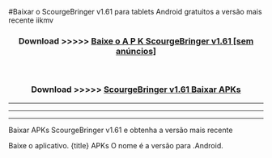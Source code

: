 #Baixar o ScourgeBringer v1.61   para tablets Android gratuitos a versão mais recente iikmv


<div align="center">
<h3>Download >>>>> <a href="https://pt-web.web.app/?pt= ScourgeBringer v1.61 ">Baixe o A P K ScourgeBringer v1.61  [sem anúncios]</a></h3><br>

<h3>Download >>>>> <a href="https://pt-web.web.app/?pt= ScourgeBringer v1.61 ">ScourgeBringer v1.61  Baixar APKs</a></h3>
</div>

----------------------------------------------------------

----------------------------------------------------------

----------------------------------------------------------

Baixar APKs ScourgeBringer v1.61  e obtenha a versão mais recente

Baixe o aplicativo. {title} APKs O nome é a versão para .Android.


